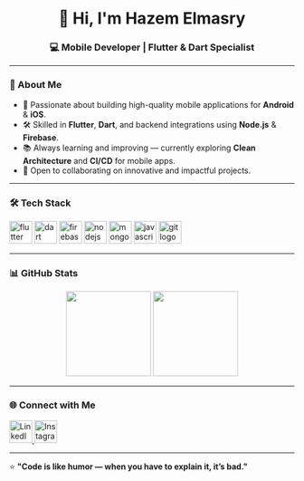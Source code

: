 <div align="center">
  <h1>👋 Hi, I'm Hazem Elmasry</h1>
  <h3>💻 Mobile Developer | Flutter & Dart Specialist</h3>
</div>

---

### 🚀 About Me
- 📱 Passionate about building high-quality mobile applications for **Android** & **iOS**.
- 🛠 Skilled in **Flutter**, **Dart**, and backend integrations using **Node.js** & **Firebase**.
- 📚 Always learning and improving — currently exploring **Clean Architecture** and **CI/CD** for mobile apps.
- 🤝 Open to collaborating on innovative and impactful projects.

---

### 🛠 Tech Stack
<div align="left">
  <img src="https://cdn.jsdelivr.net/gh/devicons/devicon/icons/flutter/flutter-original.svg" height="40" alt="flutter logo" />
  <img src="https://cdn.jsdelivr.net/gh/devicons/devicon/icons/dart/dart-original.svg" height="40" alt="dart logo" />
  <img src="https://cdn.jsdelivr.net/gh/devicons/devicon/icons/firebase/firebase-plain.svg" height="40" alt="firebase logo" />
  <img src="https://cdn.jsdelivr.net/gh/devicons/devicon/icons/nodejs/nodejs-original.svg" height="40" alt="nodejs logo" />
  <img src="https://cdn.jsdelivr.net/gh/devicons/devicon/icons/mongodb/mongodb-original.svg" height="40" alt="mongodb logo" />
  <img src="https://cdn.jsdelivr.net/gh/devicons/devicon/icons/javascript/javascript-original.svg" height="40" alt="javascript logo" />
  <img src="https://cdn.jsdelivr.net/gh/devicons/devicon/icons/git/git-original.svg" height="40" alt="git logo" />
</div>

---

### 📊 GitHub Stats
<div align="center">
  <img src="https://github-readme-stats.vercel.app/api?username=HazemEl-masry&show_icons=true&theme=radical" height="150" />
  <img src="https://github-readme-stats.vercel.app/api/top-langs?username=HazemEl-masry&layout=compact&theme=radical" height="150" />
</div>

---

### 🌐 Connect with Me
<div align="left">
  <a href="https://www.linkedin.com/in/hazem-elmasry/" target="_blank">
    <img src="https://upload.wikimedia.org/wikipedia/commons/8/81/LinkedIn_icon.svg" width="40" alt="LinkedIn" />
  </a>
  <a href="https://www.instagram.com/hazem.el_masry/" target="_blank">
    <img src="https://raw.githubusercontent.com/maurodesouza/profile-readme-generator/master/src/assets/icons/social/instagram/default.svg" width="40" alt="Instagram" />
  </a>
</div>

---

⭐ **"Code is like humor — when you have to explain it, it’s bad."**
